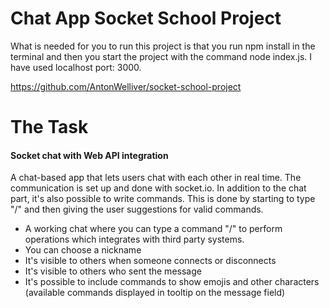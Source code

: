 # Chat App Socket School Project

What is needed for you to run this project is that you run npm install in the terminal and then you start the project with the command node index.js. I have used localhost port: 3000.

https://github.com/AntonWelliver/socket-school-project

# The Task

#### Socket chat with Web API integration

A chat-based app that lets users chat with each other in real time. The communication is set up and done with socket.io. In addition to the chat part, it's also possible to write commands. This is done by starting to type "/" and then giving the user suggestions for valid commands.

- A working chat where you can type a command "/" to perform operations which integrates with third party systems.
- You can choose a nickname
- It's visible to others when someone connects or disconnects
- It's visible to others who sent the message
- It's possible to include commands to show emojis and other characters (available commands displayed in tooltip on the message field)
